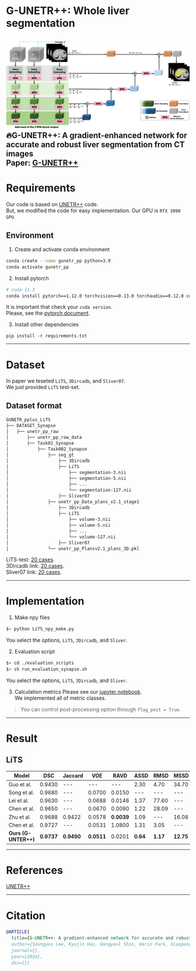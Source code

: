 # G-UNETR++: Whole liver segmentation
![model](./images/model.png)
**🔥G-UNETR++: A gradient-enhanced network for accurate and robust liver segmentation from CT images**  
Paper: [G-UNETR++](#)  
---
# Requirements
Our code is based on [UNETR++](https://github.com/Amshaker/unetr_plus_plus) code.  
But, we modified the code for easy implementation.
Our GPU is `RTX 3090 GPU`.  
  
## Environment
1. Create and activate conda environment  
```bash
conda create --name gunetr_pp python=3.9
conda activate gunetr_pp
```
  
2. Install pytorch
```bash
# cuda 11.3
conda install pytorch==1.12.0 torchvision==0.13.0 torchaudio==0.12.0 cudatoolkit=11.3 -c pytorch
```
It is important that check your `cuda version`.  
Please, see the [pytorch document](https://pytorch.org/get-started/previous-versions/#v1120).  
  
3. Install other dependencies
```
pip install -r requirements.txt
```
  
---
# Dataset
In paper we teseted `LiTS`, `3Dircadb`, and `Sliver07`.  
We just provided `LiTS` test-set.  

## Dataset format
```
GUNETR_pplus_LiTS
├── DATASET_Synapse                  
│   ├── unetr_pp_raw
│       ├── unetr_pp_raw_data           
│       ├── Task02_Synapse           
│           ├── Task002_Synapse         
│               ├── seg_gt
│                   ├── 3Dircadb
│                   ├── LiTS
│                       ├── segmentation-3.nii
│                       ├── segmentation-5.nii
│                       ├── ...
│                       └── segmentation-127.nii
│                   ├── Sliver07
│               ├── unetr_pp_Data_plans_v2.1_stage1
│                   ├── 3Dircadb
│                   ├── LiTS
│                       ├── volume-3.nii
│                       ├── volume-5.nii
│                       ├── ...
│                       └── volume-127.nii
│                   ├── Sliver07
│               └── unetr_pp_Plansv2.1_plans_3D.pkl
```
LiTS-test: [20 cases](#).  
3Dircadb link: [20 cases](https://www.ircad.fr/research/data-sets/liver-segmentation-3d-ircadb-01/).  
Sliver07 link: [20 cases](https://sliver07.grand-challenge.org/).
  
---
# Implementation
1. Make npy files
```bash
$> python LiTS_npy_make.py
```
You select the options, `LiTS`, `3Dircadb`, and `Sliver`.  
  
2. Evaluation script
```bash
$> cd ./evaluation_scripts
$> sh run_evaluation_synapse.sh
```
You select the options, `LiTS`, `3Dircadb`, and `Sliver`.  
  
3. Calculation metrics
Please see our [jupyter notebook](#).  
We implemented all of metric classes.  
> You can control post-processing option through `flag_post = True`.
  
---
# Result
## LiTS
| Model | DSC | Jaccard | VOE | RAVD | ASSD | RMSD | MSSD |  
| --- | --- | --- | --- | --- | --- | --- | --- |  
| Guo et al. | 0.9430 | --- | --- | --- | 2.30 | 4.70 | 34.70 | 
| Song et al. | 0.9680 | --- | 0.0700 | 0.0150 | --- | --- | --- | 
| Lei et al.  | 0.9630 | --- | 0.0688 | 0.0146 | 1.37 | 77.60 | --- | 
| Chen et al. | 0.9650 | --- | 0.0670 | 0.0090 | 1.22 | 28.09 | --- | 
| Zhu et al. | 0.9688 | 0.9422 | 0.0578 | **0.0039** | 1.09 | --- | 16.08 | 
| Chen et al. | 0.9727 | --- | 0.0531 | 1.0800 | 1.31 | 3.05 | --- | 
| **Ours (G-UNTER++)** | **0.9737** | **0.9490** | **0.0511** | 0.0201 | **0.64** | **1.17** | **12.75** | 
---
# References
[UNETR++](https://arxiv.org/abs/2212.04497)  

---
# Citation
```bibtex
@ARTICLE{
  title={G-UNETR++: A gradient-enhanced network for accurate and robust liver segmentation from CT images}, 
  author={Seungyoo Lee, Kyujin Han, Hangyeul Shin, Harin Park, Xiaopeng Yang, Jae Do Yang, Hee Chul Yu, Heecheon You},
  journal={}, 
  year={2024},
  doi={}}
```
